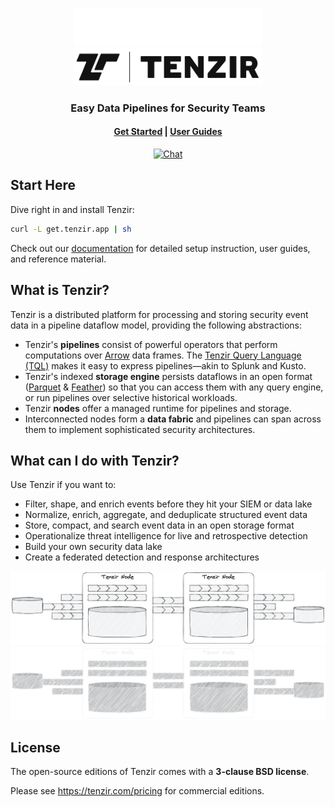 <p align="center">
<img src="./web/static/img/tenzir-white.svg#gh-dark-mode-only" width="60%" alt="Tenzir">
<img src="./web/static/img/tenzir-black.svg#gh-light-mode-only" width="60%" alt="Tenzir">
</p>
<h3 align="center">
Easy Data Pipelines for Security Teams
</h3>
</p>

<h4 align="center">

[Get Started](https://docs.tenzir.com/next/get-started) |
[User Guides](https://docs.tenzir.com/next/user-guides)

</h4>
<div align="center">

[![Chat][chat-badge]](https://discord.tenzir.com)

</div>

[chat-badge]: https://img.shields.io/badge/Discord-Community%20Chat-brightgreen?logo=discord&color=purple&style=social

## Start Here

Dive right in and install Tenzir:

```bash
curl -L get.tenzir.app | sh
```

Check out our [documentation](https://docs.tenzir.com) for detailed setup
instruction, user guides, and reference material.

## What is Tenzir?

Tenzir is a distributed platform for processing and storing security event data
in a pipeline dataflow model, providing the following abstractions:

- Tenzir's **pipelines** consist of powerful operators that perform computations
  over [Arrow](https://arrow.apache.org) data frames. The [Tenzir Query Language
  (TQL)](https://docs.tenzir.com/next/language) makes it easy to express
  pipelines—akin to Splunk and Kusto.
- Tenzir's indexed **storage engine** persists dataflows in an open format
  ([Parquet](https://parquet.apache.org/) &
  [Feather](https://arrow.apache.org/docs/python/feather.html)) so that you can
  access them with any query engine, or run pipelines over selective historical
  workloads.
- Tenzir **nodes** offer a managed runtime for pipelines and storage.
- Interconnected nodes form a **data fabric** and pipelines can span across them
  to implement sophisticated security architectures.

## What can I do with Tenzir?

Use Tenzir if you want to:

- Filter, shape, and enrich events before they hit your SIEM or data lake
- Normalize, enrich, aggregate, and deduplicate structured event data
- Store, compact, and search event data in an open storage format
- Operationalize threat intelligence for live and retrospective detection
- Build your own security data lake
- Create a federated detection and response architectures

![Building Blocks](./web/static/img/readme/architecture-nodes.excalidraw.light.png#gh-light-mode-only)
![Building Blocks](./web/static/img/readme/architecture-nodes.excalidraw.dark.png#gh-dark-mode-only)

## License

The open-source editions of Tenzir comes with a **3-clause BSD license**.

Please see <https://tenzir.com/pricing> for commercial editions.
